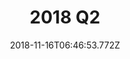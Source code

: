 ---
templateKey: roadmap
title: '2018 Q2'
items:
  - {name: 'Whitepaper', isActive: true}
  - {name: 'Founding Team', isActive: true}
  - {name: 'Seed funding', isActive: true}
date: 2018-11-16T06:46:53.772Z
---